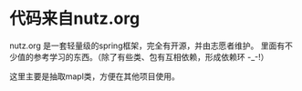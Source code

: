 # 代码来自nutz.org
nutz.org 是一套轻量级的spring框架，完全有开源，并由志愿者维护。
里面有不少值的参考学习的东西。（除了有些类、包有互相依赖，形成依赖环 -_-!）

这里主要是抽取mapl类，方便在其他项目使用。
